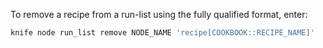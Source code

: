 To remove a recipe from a run-list using the fully qualified format,
enter:

```bash
knife node run_list remove NODE_NAME 'recipe[COOKBOOK::RECIPE_NAME]'
```
